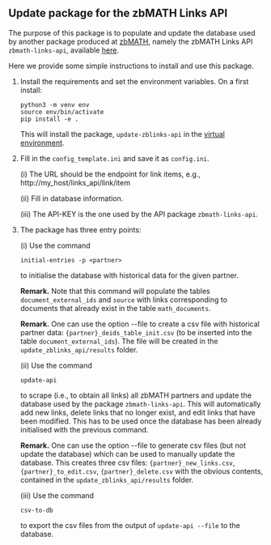 ## Update package for the zbMATH Links API

The purpose of this package is to populate and update the database used by another package produced at [zbMATH](https://zbmath.org/), namely the zbMATH Links API `zbmath-links-api`, available [here](https://github.com/zbMATHOpen/linksApi).

Here we provide some simple instructions to install and use this package.

1) Install the requirements and set the environment variables.
On a first install:

    ```
    python3 -m venv env
    source env/bin/activate
    pip install -e .
    ```

    This will install the package, `update-zblinks-api` in the [virtual environment](https://docs.python.org/3/tutorial/venv.html).


2) Fill in the `config_template.ini` and save it as `config.ini`.

    (i) The URL should be the endpoint for link items, e.g.,
    http://my_host/links_api/link/item

    (ii) Fill in database information.

    (iii) The API-KEY is the one used by the API package `zbmath-links-api`.


3) The package has three entry points:

    (i) Use the command

   ```
   initial-entries -p <partner>
   ```

   to initialise the database with historical data for the given partner.

   **Remark.** Note that this command will populate the tables `document_external_ids` and `source` with links corresponding to documents that already exist  in the table `math_documents`.

   **Remark.**  One can use  the option --file to create a csv file with historical partner data: `{partner}_deids_table_init.csv` (to be inserted into the table `document_external_ids`).
   The file will be created in the `update_zblinks_api/results` folder.

    (ii) Use the command

    ```
    update-api
    ```

    to scrape (i.e., to obtain all links) all zbMATH partners and update the database used by the package `zbmath-links-api`.
    This will automatically add new links, delete links that no longer exist, and edit links that have been modified.
    This has to be used once the database has been already initialised with the previous command.

    **Remark.** One can use  the option --file to generate csv files (but not update the database) which can be used to manually update the database.
This creates three csv files: `{partner}_new_links.csv`, `{partner}_to_edit.csv`, `{partner}_delete.csv` with the obvious contents, contained in the `update_zblinks_api/results` folder.


   (iii) Use the command

   ```
   csv-to-db
   ```

   to export the csv files from the output of `update-api --file`  to the database.

